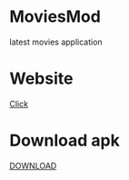# MoviesMod
latest movies application 

# Website
<a href="https://moviesmod.info/
">Click </a>

# Download apk 
<a href="https://github.com/shubhamg0sai/MoviesMod/raw/Delete/Build/Apk/MoviesMod.apk">DOWNLOAD </a>

